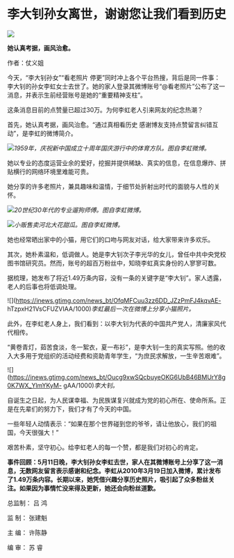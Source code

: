 # 李大钊孙女离世，谢谢您让我们看到历史

![](https://inews.gtimg.com/news_bt/O-l6x9mbw0xAM8zl0_CTMWHSGGOabvqiQFSQt_uEnEvXwAA/1000)

**她认真考据，画风治愈。**

作者：仗义姐

今天，“李大钊孙女”“看老照片
停更”同时冲上各个平台热搜，背后是同一件事：李大钊的孙女李虹女士去世了。她的家人登录其微博账号“@看老照片”公布了这一消息，并表示生前经营账号是她的“重要精神支柱”。

这条消息目前的点赞量已超过30万。为何李虹老人引来网友的纪念热潮？

首先，她认真考据，画风治愈。“通过真相看历史 感谢博友支持点赞留言纠错互动”，是李虹的微博简介。

![](https://inews.gtimg.com/news_bt/O8ylVALDlOAmIn2-R-8VbQ6b-3HER5II5D-jaAzm6Ru-8AA/1000)_1959年，庆祝新中国成立十周年国庆游行中的体育方队。图自李虹微博。_

她以专业的态度运营业余的爱好，挖掘并提供稀缺、真实的信息，在信息爆炸、拼贴横行的网络环境里难能可贵。

她分享的许多老照片，兼具趣味和温情，于细节处折射出时代的面貌与人性的关怀。

![](https://inews.gtimg.com/news_bt/OoSFuSaVVg_fewCF3uRvfMIjrg2tJlX32f4f2lzgZnlRUAA/1000)_20世纪30年代的专业遛狗师傅。图自李虹微博。_

![](https://inews.gtimg.com/news_bt/OGdNbi37AdzEPAoAZ6Qa3t4N_6fBGksSvwrobAZG4Oo9AAA/1000)_小贩售卖河北大花甜瓜。图自李虹微博。_

她也经常晒出家中的小猫，用它们的口吻与网友对话，给大家带来许多欢乐。

其次，她朴素温和，低调做人。她是李大钊次子李光华的女儿，曾任中共中央党校图书馆研究员。然而，账号的超百万粉丝中，知晓李虹真实身份的人寥寥可数。

据梳理，她发布了将近1.49万条内容，没有一条的关键字是“李大钊”。家人透露，老人的后事也将低调处理。

![](https://inews.gtimg.com/news_bt/OfqMFCuu3zz6DD_JZzPmFJ4kqvAE-
hTzpxH21VsCFUZVIAA/1000)_李虹最后一次在微博上分享小猫照片。_

此外，在李虹老人身上，我们看到：以李大钊为代表的中国共产党人，清廉家风代代相传。

“黄卷青灯，茹苦食淡，冬一絮衣，夏一布衫”，是李大钊一生的真实写照。他的收入大多用于党组织的活动经费和资助青年学生，“为庶民求解放，一生辛苦艰难”。

![](https://inews.gtimg.com/news_bt/Oucg9xwSQcbuyeOKG6UbB46BMUrY8g0K7WX_YlmYKyM-
gAA/1000)_李大钊。_

自诞生之日起，为人民谋幸福、为民族谋复兴就成为党的初心所在、使命所系。正是在先辈们的努力下，我们才有了今天的中国。

一些年轻人动情表示：“如果在那个世界碰到您的爷爷，请让他放心，我们的祖国，今天很强大！”

艰苦朴素，坚守初心。给李虹老人的每一个赞，都是我们对初心的肯定。

**事件回顾：5月11日晚，李大钊孙女李虹去世，家人在其微博账号上分享了这一消息，无数网友留言表示感谢和纪念。李虹从2010年3月19日加入微博，累计发布了1.49万条内容。长期以来，她凭借兴趣分享历史照片，吸引起了众多粉丝关注。如果因为事情忙没来得及更新，她还会向粉丝道歉。**

总监制： 吕 鸿

监 制： 张建魁

主 编： 许陈静

编 审： 苏 睿

